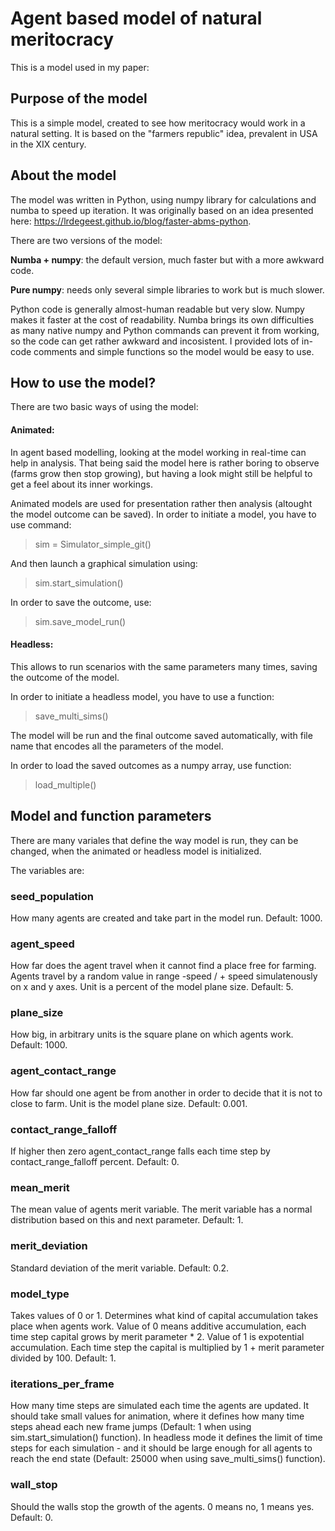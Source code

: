 # Agent based model of natural meritocracy



This is a model used in my paper: 


## Purpose of the model

This is a simple model, created to see how meritocracy would work in a natural setting. It is based on the "farmers republic" idea, prevalent in USA in the XIX century.


## About the model

The model was written in Python, using numpy library for calculations and numba to speed up iteration. It was originally based on an idea presented here: https://lrdegeest.github.io/blog/faster-abms-python.

There are two versions of the model: 


**Numba + numpy**: the default version, much faster but with a more awkward code. 

**Pure numpy**: needs only several simple libraries to work but is much slower.


Python code is generally almost-human readable but very slow. Numpy makes it faster at the cost of readability. Numba brings its own difficulties as many native numpy and Python commands can prevent it from working, so the code can get rather awkward and incosistent. I provided lots of in-code comments and simple functions so the model would be easy to use. 


## How to use the model?
There are two basic ways of using the model:

#### Animated: 
In agent based modelling, looking at the model working in real-time can help in analysis. That being said the model here is rather boring to observe (farms grow then stop growing), but having a look might still be helpful to get a feel about its inner workings. 

Animated models are used for presentation rather then analysis (altought the model outcome can be saved). In order to initiate a model, you have to use command:

> sim = Simulator_simple_git()

And then launch a graphical simulation using:

> sim.start_simulation()

In order to save the outcome, use:

> sim.save_model_run()


#### Headless:
This allows to run scenarios with the same parameters many times, saving the outcome of the model. 

In order to initiate a headless model, you have to use a function:

> save_multi_sims()

The model will be run and the final outcome saved automatically, with file name that encodes all the parameters of the model. 

In order to load the saved outcomes as a numpy array, use function:

> load_multiple()


## Model and function parameters

There are many variales that define the way model is run, they can be changed, when the animated or headless model is initialized.

The variables are:

### seed_population
How many agents are created and take part in the model run. Default: 1000.

### agent_speed
How far does the agent travel when it cannot find a place free for farming. Agents travel by a random value in range -speed / + speed simulatenously on x and y axes. Unit is a percent of the model plane size. Default: 5.

### plane_size
How big, in arbitrary units is the square plane on which agents work. Default: 1000. 

### agent_contact_range
How far should one agent be from another in order to decide that it is not to close to farm. Unit is the model plane size. Default: 0.001.

### contact_range_falloff
If higher then zero agent_contact_range falls each time step by contact_range_falloff percent. Default: 0.

### mean_merit
The mean value of agents merit variable. The merit variable has a normal distribution based on this and next parameter. Default: 1.

### merit_deviation
Standard deviation of the merit variable. Default: 0.2.

### model_type
Takes values of 0 or 1. Determines what kind of capital accumulation takes place when agents work. Value of 0 means additive accumulation, each time step capital grows by merit parameter * 2. Value of 1 is expotential accumulation. Each time step the capital is multiplied by 1 + merit parameter divided by 100. Default: 1.

### iterations_per_frame
How many time steps are simulated each time the agents are updated. It should take small values for animation, where it defines how many time steps ahead each new frame jumps (Default: 1 when using sim.start_simulation() function). In headless mode it defines the limit of time steps for each simulation - and it should be large enough for all agents to reach the end state (Default: 25000 when using save_multi_sims() function).

### wall_stop
Should the walls stop the growth of the agents. 0 means no, 1 means yes. Default: 0. 








